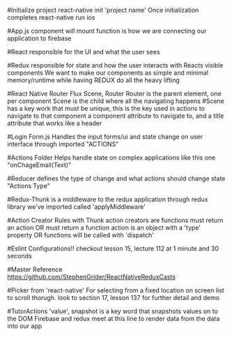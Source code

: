 #Initialize project
react-native init 'project name'
Once initialization completes
react-native run ios

#App.js 
component will mount function is how we are connecting our application to firebase

#React
responsible for the UI and what the user sees

#Redux
responsible for state and how the user interacts with Reacts visible components
We want to make our components as simple and minimal memory/runtime while having REDUX do all the heavy lifting

#React Native Router Flux
Scene, Router
Router is the parent element, one per component
Scene is the child where all the navigating happens
 #Scene
 has a key work that must be unique,
 this is the key used in actions to navigate to that component 
 a component attribute to navigate to,
 and a title attribute that works like a header

#Login Form.js
Handles the input forms/ui and state change on user interface through imported "ACTIONS"

#Actions Folder
Helps handle state on complex applications like this one "onChageEmail(Text)"

#Reducer
defines the type of change and what actions should change state "Actions Type"

#Redux-Thunk
is a middleware to the redux application through redux library we've imported called 'applyMiddleware'

#Action Creator Rules with Thunk
action creators are functions
must return an action OR must return a function
action is an object with a 'type' property OR functions will be called with 'dispatch'

#Eslint Configurations!!
checkout lesson 15, lecture 112 at 1 minute and 30 seconds


#Master Reference
https://github.com/StephenGrider/ReactNativeReduxCasts

#Picker from 'react-native'
For selecting from a fixed location on screen list to scroll thorugh. look to section 17, lesson 137 for further detail and demo

#TutorActions
'value', snapshot is a key word that snapshots values on to the DOM
Firebase and redux meet at this line to render data from the data into our app